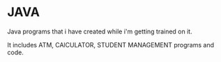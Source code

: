 # JAVA
Java programs that i have created while i'm getting trained on it.

It includes ATM, CAlCULATOR, STUDENT MANAGEMENT programs and code.
